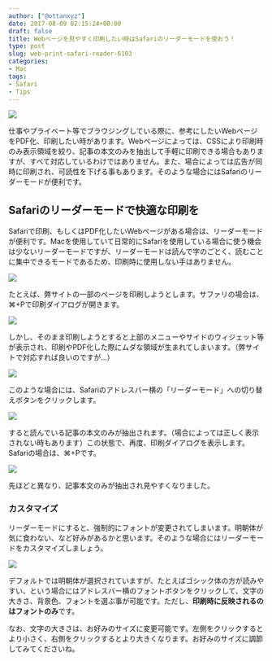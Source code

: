 ```yaml
---
author: ["@ottanxyz"]
date: 2017-08-09 02:15:24+00:00
draft: false
title: Webページを見やすく印刷したい時はSafariのリーダーモードを使おう！
type: post
slug: web-print-safari-reader-6103
categories:
- Mac
tags:
- Safari
- Tips
---
```


![](/uploads/2017/08/170809-598a6d85045af.jpg)

仕事やプライベート等でブラウジングしている際に、参考にしたいWebページをPDF化、印刷したい時があります。Webページによっては、CSSにより印刷時のみ表示領域を絞り、記事の本文のみを抽出して手軽に印刷できる場合もありますが、すべて対応しているわけではありません。また、場合によっては広告が同時に印刷され、可読性を下げる事もあります。そのような場合にはSafariのリーダーモードが便利です。

## Safariのリーダーモードで快適な印刷を

Safariで印刷、もしくはPDF化したいWebページがある場合は、リーダーモードが便利です。Macを使用していて日常的にSafariを使用している場合に使う機会は少ないリーダーモードですが、リーダーモードは読んで字のごとく、読むことに集中できるモードであるため、印刷時に使用しない手はありません。

![](/uploads/2017/08/170809-598a672c42751.png)

たとえば、弊サイトの一部のページを印刷しようとします。サファリの場合は、⌘+Pで印刷ダイアログが開きます。

![](/uploads/2017/08/170809-598a6733734ec.png)

しかし、そのまま印刷しようとすると上部のメニューやサイドのウィジェット等が表示され、印刷やPDF化した際にムダな領域が生まれてしまいます。（弊サイトで対応すれば良いのですが…）

![](/uploads/2017/08/170809-598a673c14da2.png)

このような場合には、Safariのアドレスバー横の「リーダーモード」への切り替えボタンをクリックします。

![](/uploads/2017/08/170809-598a6746a182c.png)

すると読んでいる記事の本文のみが抽出されます。（場合によっては正しく表示されない時もあります）この状態で、再度、印刷ダイアログを表示します。Safariの場合は、⌘+Pです。

![](/uploads/2017/08/170809-598a6d3d625f2.png)

先ほどと異なり、記事本文のみが抽出され見やすくなりました。

### カスタマイズ

リーダーモードにすると、強制的にフォントが変更されてしまいます。明朝体が気に食わない、など好みがあるかと思います。そのような場合にはリーダーモードをカスタマイズしましょう。

![](/uploads/2017/08/170809-598a6d476b312.png)

デフォルトでは明朝体が選択されていますが、たとえばゴシック体の方が読みやすい、という場合にはアドレスバー横のフォントボタンをクリックして、文字の大きさ、背景色、フォントを選ぶ事が可能です。ただし、**印刷時に反映されるのはフォントのみ**です。

なお、文字の大きさは、お好みのサイズに変更可能です。左側をクリックするとより小さく、右側をクリックするとより大きくなります。お好みのサイズに調節してみてくださいね。
